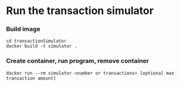 # Run the transaction simulator
### Build image
```
cd transactionSimulator
docker build -t simulator .
```

### Create container, run program, remove container
```
docker run --rm simulator <number or transactions> [optional max transaction amount]
```